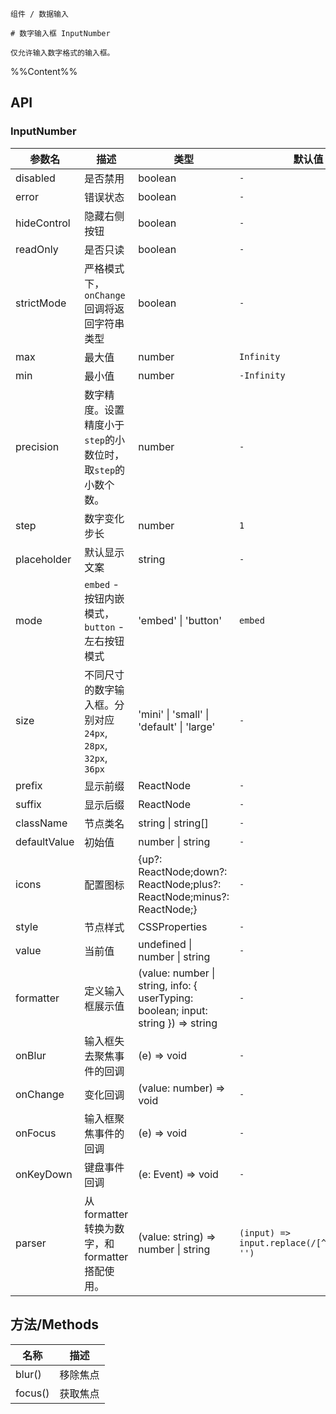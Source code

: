 `````
组件 / 数据输入

# 数字输入框 InputNumber

仅允许输入数字格式的输入框。
`````

%%Content%%

## API

### InputNumber

|参数名|描述|类型|默认值|版本|
|---|---|---|---|---|
|disabled|是否禁用|boolean |`-`|-|
|error|错误状态|boolean |`-`|-|
|hideControl|隐藏右侧按钮|boolean |`-`|-|
|readOnly|是否只读|boolean |`-`|2.17.0|
|strictMode|严格模式下，`onChange` 回调将返回字符串类型|boolean |`-`|2.42.0|
|max|最大值|number |`Infinity`|-|
|min|最小值|number |`-Infinity`|-|
|precision|数字精度。设置精度小于`step`的小数位时，取`step`的小数个数。|number |`-`|-|
|step|数字变化步长|number |`1`|-|
|placeholder|默认显示文案|string |`-`|-|
|mode|`embed` - 按钮内嵌模式，`button` - 左右按钮模式|'embed' \| 'button' |`embed`|-|
|size|不同尺寸的数字输入框。分别对应 `24px`, `28px`, `32px`, `36px`|'mini' \| 'small' \| 'default' \| 'large' |`-`|-|
|prefix|显示前缀|ReactNode |`-`|-|
|suffix|显示后缀|ReactNode |`-`|-|
|className|节点类名|string \| string[] |`-`|-|
|defaultValue|初始值|number \| string |`-`|-|
|icons|配置图标|{up?: ReactNode;down?: ReactNode;plus?: ReactNode;minus?: ReactNode;} |`-`|-|
|style|节点样式|CSSProperties |`-`|-|
|value|当前值|undefined \| number \| string |`-`|-|
|formatter|定义输入框展示值|(value: number \| string, info: { userTyping: boolean; input: string }) => string |`-`|Param `info` in `2.41.0`|
|onBlur|输入框失去聚焦事件的回调|(e) => void |`-`|-|
|onChange|变化回调|(value: number) => void |`-`|-|
|onFocus|输入框聚焦事件的回调|(e) => void |`-`|-|
|onKeyDown|键盘事件回调|(e: Event) => void |`-`|-|
|parser|从 formatter 转换为数字，和 formatter 搭配使用。|(value: string) => number \| string |`(input) => input.replace(/[^\w\.-]+/g, '')`|-|

## 方法/Methods

|名称|描述|
|---|:---:|
|blur()|	移除焦点|
|focus()|	获取焦点|
